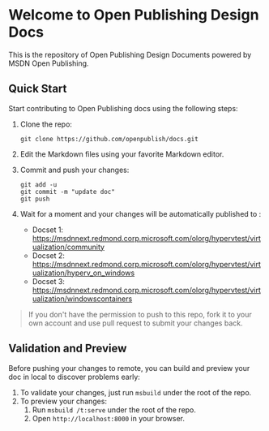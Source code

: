 Welcome to Open Publishing Design Docs
======================================

This is the repository of Open Publishing Design Documents powered by MSDN Open Publishing.

Quick Start
-----------

Start contributing to Open Publishing docs using the following steps:

1. Clone the repo:
   ```
   git clone https://github.com/openpublish/docs.git
   ```

2. Edit the Markdown files using your favorite Markdown editor.
3. Commit and push your changes:
   ```
   git add -u
   git commit -m "update doc"
   git push
   ```

4. Wait for a moment and your changes will be automatically published to :
    
    -   Docset 1: https://msdnnext.redmond.corp.microsoft.com/olorg/hypervtest/virtualization/community
    -   Docset 2: https://msdnnext.redmond.corp.microsoft.com/olorg/hypervtest/virtualization/hyperv_on_windows
    -   Docset 3: https://msdnnext.redmond.corp.microsoft.com/olorg/hypervtest/virtualization/windowscontainers


> If you don't have the permission to push to this repo, fork it to your own account and use pull request to submit your changes back.

Validation and Preview
----------------------

Before pushing your changes to remote, you can build and preview your doc in local to discover problems early:

1. To validate your changes, just run `msbuild` under the root of the repo.
2. To preview your changes:
    1. Run `msbuild /t:serve` under the root of the repo.
    2. Open `http://localhost:8000` in your browser.





